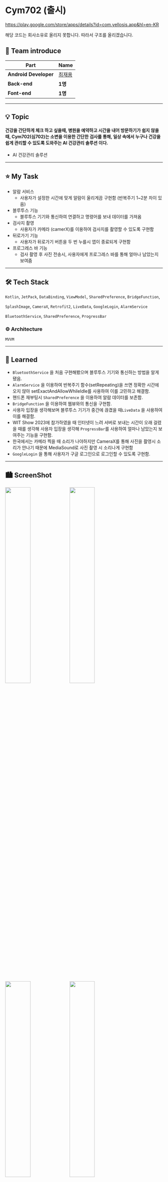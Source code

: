 
# <b> Cym702 (출시)</b>
https://play.google.com/store/apps/details?id=com.yellosis.app&hl=en-KR

해당 코드는 회사소유로 올리지 못합니다. 
따라서 구조를 올리겠습니다. 

<h2 id="0">
    <b>💁 Team  introduce </b>
    
</h2>

| Part                 | Name                                                |
| -------------------- | --------------------------------------------------- |
| **Android Developer** | <a href="https://github.com/Jaeyonging">최재용 </a>   |
| **Back-end**         | <b>1명<b>     |
| **Font-end**         | <b>1명<b>     |



<hr>

<h2 id="0.5">
    <b>💡 Topic</b>
</h2>

#### 건강을 간단하게 체크 하고 싶을때, 병원을 예약하고 시간을 내어 방문하기가 쉽지 않을 때, Cym702(심702)는 소변을 이용한 간단한 검사를 통해, 일상 속에서 누구나 건강을 쉽게 관리할 수 있도록 도와주는 AI 건강관리 솔루션 이다. 

- AI 건강관리 솔루션

<hr>
<h2 id="0.5">
    <b>⭐️  My Task</b>
</h2>

- 알람 서비스
    - 사용자가 설정한 시간에 맞게 알람이 울리게끔 구현함 (반복주기 1~2분 차이 있음)
- 블루투스 기능
    - 블루투스 기기와 통신하여 연결하고 명령어를 보내 데이터를 가져옴
- 검사지 촬영
    - 사용자가 카메라 (camerX)를 이용하여 검사지를 촬영할 수 있도록 구현함
- 뒤로가기 기능
    - 사용자가 뒤로가기 버튼을 두 번 누를시 앱이 종료되게 구현함
- 프로그레스 바 기능
    - 검사 촬영 후 사진 전송시, 사용자에게 프로그레스 바를 통해 얼마나 남았는지 보여줌
<hr>


<h2 id="2">🛠 Tech Stack</h2>

`Kotlin`, `JetPack`, `DataBinding`, `ViewModel`, `SharedPreference`, `BridgeFunction`,

`SplashImage`, `CameraX`, `Retrofit2`, `LiveData`, `GoogleLogin`, `AlarmService`

`BluetoothService`, `SharedPreference`, `ProgressBar`

 ### ⚙️ Architecture

`MVVM`
<hr>
  
<h2 id="0.5">
    <b>🤔 Learned</b>
</h2>

- `BluetoothService` 을 처음 구현해봤으며 블루투스 기기와 통신하는 방법을 알게 됐음.
- `AlarmService` 을 이용하여 반복주기 함수(setRepeating)을 쓰면 정확한 시간에 오지 않아 setExactAndAllowWhileIdle를 사용하여 이를 고민하고 해결함.
- 핸드폰 재부팅시 `SharedPreference` 을 이용하여 알람 데이터를 보존함.
- `BridgeFunction` 을 이용하여 웹뷰와의 통신을 구현함.
- 사용자 입장을 생각해보며 블루투스 기기가 중간에 끊겼을 때`LiveData` 을 사용하여 이를 해결함.
- WIT Show 2023에 참가하였을 때 인터넷이 느려 서버로 보내는 시간이 오래 걸렸을 때를 생각해 사용자 입장을 생각해 `ProgressBar`를 사용하여 얼마나 남았는지 보여주는 기능을 구현함.
- 한국에서는 카메라 찍을 때 소리가 나야하지만 CameraX를 통해 사진을 촬영시 소리가 안나기 때문에 MediaSound로 사진 촬영 시 소리나게 구현함
- `GoogleLogin` 을 통해 사용자가 구글 로그인으로 로그인할 수 있도록 구현함.

<hr>

<h2 id="3">🏙 ScreenShot</h2>

<p float="left">  
<img width="40%" src="/image/Splash.jpg">
<img width="40%" src="/image/googleLogin.jpg">
</p>
  
<p float="left">  
<img width="40%" src="/image/main.jpg">
<img width="40%" src="/image/Screenshot_20230501-155300_Cym702.jpg">
</p>
  
<p float="left">  
<img width="40%" src="/image/Screenshot_20230501-192828_Cym702_developer.jpg">
<img width="40%" src="/image/Screenshot_20230501-192839_Cym702_developer.jpg">
</p>
  
<p float="left">  
<img width="40%" src="/image/Screenshot_20230501-163136_Cym702.jpg">
<img width="40%" src="/image/Screenshot_20230215-141943_Cym702 Developer.jpg">
</p>

  
<p float="left">  
<img width="40%" src="/image/1-9.jpg">
<img width="40%" src="/image/1-10.jpg">
</p>
  
 <p float="left">  
<img width="40%" src="/image/1-4.jpg">
<img width="40%" src="/image/1-5.jpg">
</p>
  
 <p float="left">  
<img width="40%" src="/image/1-6.jpg">
<img width="40%" src="/image/1-7.jpg">
</p>
  
 <p float="left">  
<img width="40%" src="/image/Screenshot_20230501-192844_Cym702_developer.jpg">
<img width="40%" src="/image/Screenshot_20230501-155352_Cym702.jpg">
</p>

